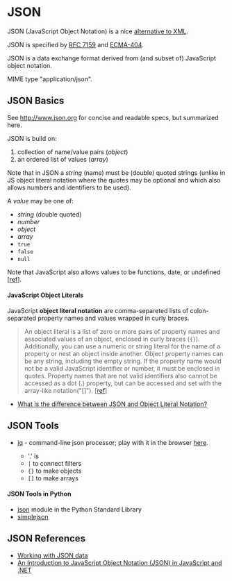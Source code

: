 # JSON

JSON (JavaScript Object Notation) is a nice [alternative to XML](http://www.json.org/xml.html).

JSON is specified by [RFC 7159](https://tools.ietf.org/html/rfc7159.html) and [ECMA-404](https://www.ecma-international.org/publications/standards/Ecma-404.htm).

JSON is a data exchange format derived from (and subset of) JavaScript object notation.

MIME type "application/json".

## JSON Basics

See http://www.json.org for concise and readable specs, but summarized here.

JSON is build on:

1. collection of name/value pairs (*object*)
2. an ordered list of values (*array*)

Note that in JSON a *string* (name) must be (double) quoted strings (unlike in JS object literal notation where the quotes may be optional and which also allows numbers and identifiers to be used).

A *value* may be one of:

* *string* (double quoted)
* *number*
* *object*
* *array*
* `true`
* `false`
* `null`

Note that JavaScript also allows values to be functions, date, or undefined [[ref](https://www.w3schools.com/js/js_json_syntax.asp)].

#### JavaScript Object Literals

JavaScript **object literal notation** are comma-separeted lists of colon-separated property names and values wrapped in curly braces.

> An object literal is a list of zero or more pairs of property names and associated values of an object, enclosed in curly braces (`{}`). Additionally, you can use a numeric or string literal for the name of a property or nest an object inside another. Object property names can be any string, including the empty string. If the property name would not be a valid JavaScript identifier or number, it must be enclosed in quotes. Property names that are not valid identifiers also cannot be accessed as a dot (.) property, but can be accessed and set with the array-like notation("[]"). [[ref](https://developer.mozilla.org/en-US/docs/Web/JavaScript/Guide/Grammar_and_types#Object_literals)]

* [What is the difference between JSON and Object Literal Notation?](http://stackoverflow.com/q/2904131/)

## JSON Tools

* [jq](https://stedolan.github.io/jq/) - command-line json processor; play with it in the browser [here](https://jqplay.org/).

    * '.' is 
    * `|` to connect filters
    * `{}` to make objects
    * `[]` to make arrays

#### JSON Tools in Python

* [json](https://docs.python.org/3/library/json.html) module in the Python Standard Library
* [simplejson](https://github.com/simplejson/simplejson)

## JSON References

* [Working with JSON data](https://developer.mozilla.org/en-US/docs/Learn/JavaScript/Objects/JSON)
* [An Introduction to JavaScript Object Notation (JSON) in JavaScript and .NET](https://msdn.microsoft.com/en-us/library/bb299886.aspx)

